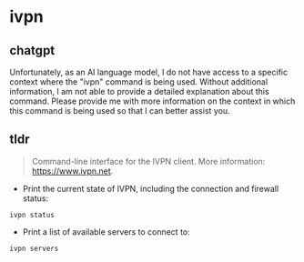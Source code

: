 # ivpn 
## chatgpt 
Unfortunately, as an AI language model, I do not have access to a specific context where the "ivpn" command is being used. Without additional information, I am not able to provide a detailed explanation about this command. Please provide me with more information on the context in which this command is being used so that I can better assist you. 

## tldr 
 
> Command-line interface for the IVPN client.
> More information: <https://www.ivpn.net>.

- Print the current state of IVPN, including the connection and firewall status:

`ivpn status`

- Print a list of available servers to connect to:

`ivpn servers`
